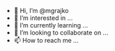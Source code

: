 - 👋 Hi, I’m @mgrajko
- 👀 I’m interested in ...
- 🌱 I’m currently learning ...
- 💞️ I’m looking to collaborate on ...
- 📫 How to reach me ...

<!---
mgrajko/mgrajko is a ✨ special ✨ repository because its `README.md` (this file) appears on your GitHub profile.
You can click the Preview link to take a look at your changes.
--->
